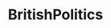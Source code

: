 ---
title: BritishPolitics
crosslinks:
- ukpolitics
- unitedkingdom
- MurderedByWords
- LateStageCapitalism
- germany
---